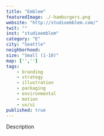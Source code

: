 ```yaml
---
title: "Emblem"
featuredImage: ./-hamburgers.png
website: "http://studioemblem.com/"
twit: ""
inst: "studioemblem"
category: "E"
city: "Seattle"
neighborhood:
size: "Small (1-10)"
map: ['','']
tags:
    - branding
    - strategy
    - illustration
    - packaging
    - environmental
    - motion
    - ux/ui
published: true
---
```


Description
